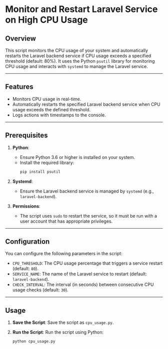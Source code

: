 # Monitor and Restart Laravel Service on High CPU Usage

## Overview

This script monitors the CPU usage of your system and automatically restarts the Laravel backend service if CPU usage exceeds a specified threshold (default: 80%). It uses the Python `psutil` library for monitoring CPU usage and interacts with `systemd` to manage the Laravel service.

---

## Features

- Monitors CPU usage in real-time.
- Automatically restarts the specified Laravel backend service when CPU usage exceeds the defined threshold.
- Logs actions with timestamps to the console.

---

## Prerequisites

1. **Python**:
   - Ensure Python 3.6 or higher is installed on your system.
   - Install the required library:
     ```bash
     pip install psutil
     ```

2. **Systemd**:
   - Ensure the Laravel backend service is managed by `systemd` (e.g., `laravel-backend`).

3. **Permissions**:
   - The script uses `sudo` to restart the service, so it must be run with a user account that has appropriate privileges.

---

## Configuration

You can configure the following parameters in the script:

- `CPU_THRESHOLD`: The CPU usage percentage that triggers a service restart (default: `80`).
- `SERVICE_NAME`: The name of the Laravel service to restart (default: `laravel-backend`).
- `CHECK_INTERVAL`: The interval (in seconds) between consecutive CPU usage checks (default: `30`).

---

## Usage

1. **Save the Script**:
   Save the script as `cpu_usage.py`.

2. **Run the Script**:
   Run the script using Python:
   ```bash
   python cpu_usage.py
